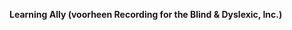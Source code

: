 **Learning Ally (voorheen Recording for the Blind &amp; Dyslexic, Inc.)** 

<!--HONumber=May16_HO1-->


